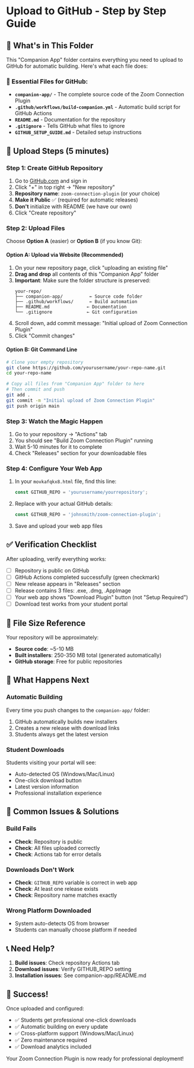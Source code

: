 # Upload to GitHub - Step by Step Guide

## 📁 What's in This Folder

This "Companion App" folder contains everything you need to upload to GitHub for automatic building. Here's what each file does:

### 📂 Essential Files for GitHub:
- **`companion-app/`** - The complete source code of the Zoom Connection Plugin
- **`.github/workflows/build-companion.yml`** - Automatic build script for GitHub Actions
- **`README.md`** - Documentation for the repository
- **`.gitignore`** - Tells GitHub what files to ignore
- **`GITHUB_SETUP_GUIDE.md`** - Detailed setup instructions

## 🚀 Upload Steps (5 minutes)

### Step 1: Create GitHub Repository
1. Go to [GitHub.com](https://github.com) and sign in
2. Click "+" in top right → "New repository"
3. **Repository name**: `zoom-connection-plugin` (or your choice)
4. **Make it Public** ✅ (required for automatic releases)
5. **Don't** initialize with README (we have our own)
6. Click "Create repository"

### Step 2: Upload Files
Choose **Option A** (easier) or **Option B** (if you know Git):

#### Option A: Upload via Website (Recommended)
1. On your new repository page, click "uploading an existing file"
2. **Drag and drop** all contents of this "Companion App" folder
3. **Important**: Make sure the folder structure is preserved:
   ```
   your-repo/
   ├── companion-app/          ← Source code folder
   ├── .github/workflows/      ← Build automation
   ├── README.md              ← Documentation
   └── .gitignore             ← Git configuration
   ```
4. Scroll down, add commit message: "Initial upload of Zoom Connection Plugin"
5. Click "Commit changes"

#### Option B: Git Command Line
```bash
# Clone your empty repository
git clone https://github.com/yourusername/your-repo-name.git
cd your-repo-name

# Copy all files from "Companion App" folder to here
# Then commit and push
git add .
git commit -m "Initial upload of Zoom Connection Plugin"
git push origin main
```

### Step 3: Watch the Magic Happen
1. Go to your repository → "Actions" tab
2. You should see "Build Zoom Connection Plugin" running
3. Wait 5-10 minutes for it to complete
4. Check "Releases" section for your downloadable files

### Step 4: Configure Your Web App
1. In your `movkafqkx8.html` file, find this line:
   ```javascript
   const GITHUB_REPO = 'yourusername/yourrepository';
   ```
2. Replace with your actual GitHub details:
   ```javascript
   const GITHUB_REPO = 'johnsmith/zoom-connection-plugin';
   ```
3. Save and upload your web app files

## ✅ Verification Checklist

After uploading, verify everything works:

- [ ] Repository is public on GitHub
- [ ] GitHub Actions completed successfully (green checkmark)
- [ ] New release appears in "Releases" section
- [ ] Release contains 3 files: .exe, .dmg, .AppImage
- [ ] Your web app shows "Download Plugin" button (not "Setup Required")
- [ ] Download test works from your student portal

## 📁 File Size Reference

Your repository will be approximately:
- **Source code**: ~5-10 MB
- **Built installers**: 250-350 MB total (generated automatically)
- **GitHub storage**: Free for public repositories

## 🎯 What Happens Next

### Automatic Building
Every time you push changes to the `companion-app/` folder:
1. GitHub automatically builds new installers
2. Creates a new release with download links
3. Students always get the latest version

### Student Downloads
Students visiting your portal will see:
- Auto-detected OS (Windows/Mac/Linux)
- One-click download button
- Latest version information
- Professional installation experience

## 🔧 Common Issues & Solutions

### Build Fails
- **Check**: Repository is public
- **Check**: All files uploaded correctly
- **Check**: Actions tab for error details

### Downloads Don't Work
- **Check**: `GITHUB_REPO` variable is correct in web app
- **Check**: At least one release exists
- **Check**: Repository name matches exactly

### Wrong Platform Downloaded
- System auto-detects OS from browser
- Students can manually choose platform if needed

## 📞 Need Help?

1. **Build issues**: Check repository Actions tab
2. **Download issues**: Verify GITHUB_REPO setting
3. **Installation issues**: See companion-app/README.md

## 🎉 Success!

Once uploaded and configured:
- ✅ Students get professional one-click downloads
- ✅ Automatic building on every update
- ✅ Cross-platform support (Windows/Mac/Linux)
- ✅ Zero maintenance required
- ✅ Download analytics included

Your Zoom Connection Plugin is now ready for professional deployment!